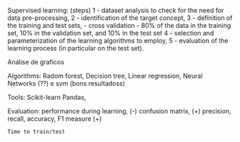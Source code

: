 Supervised learning: (steps)
    1 - dataset analysis to check for the need for data pre-processing,
    2 - identification of the target concept,
    3 - definition of the training and test sets, 
        - cross validation
        - 80% of the data in the training set, 10% in the validation set, and 10% in the test set 
    4 - selection and parameterization of the learning algorithms to employ,
    5 - evaluation of the learning process (in particular on the test set). 

Análise de graficos

Algorithms: 
    Radom forest,
    Decision tree,
    Linear regression,
    Neural Networks (??) e svm (bons resultadoss)


Tools:
    Scikit-learn
    Pandas,

Evaluation:
    performance during learning, (-)
    confusion matrix, (+)
    precision, 
    recall,
    accuracy,
    F1 measure (+)

    Time to train/test
